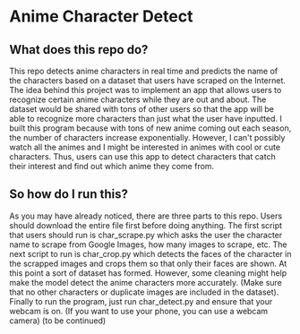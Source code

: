 # Anime Character Detect


## What does this repo do?
This repo detects anime characters in real time and predicts the name of the characters based on a dataset that users have scraped on the Internet. The idea behind this project was to implement an app that allows users to recognize certain anime characters while they are out and about. The dataset would be shared with tons of other users so that the app will be able to recognize more characters than just what the user have inputted. I built this program because with tons of new anime coming out each season, the number of characters increase exponentially. However, I can't possibly watch all the animes and I might be interested in animes with cool or cute characters. Thus, users can use this app to detect characters that catch their interest and find out which anime they come from.

## So how do I run this?
As you may have already noticed, there are three parts to this repo. Users should download the entire file first before doing anything. The first script that users should run is char_scrape.py which asks the user the character name to scrape from Google Images, how many images to scrape, etc. The next script to run is char_crop.py which detects the faces of the character in the scrapped images and crops them so that only their faces are shown. At this point a sort of dataset has formed. However, some cleaning might help make the model detect the anime characters more accurately. (Make sure that no other characters  or duplicate images are included in the dataset). Finally to run the program, just run char_detect.py and ensure that your webcam is on. (If you want to use your phone, you can use a webcam camera) (to be continued)
